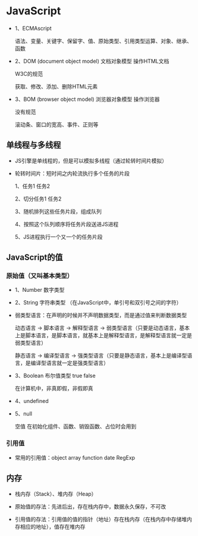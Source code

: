 # JavaScript

- 1、ECMAscript

  语法、变量、关键字、保留字、值、原始类型、引用类型运算、对象、继承、函数

- 2、DOM (document object model) 文档对象模型 操作HTML文档

  W3C的规范

  获取、修改、添加、删除HTML元素

- 3、BOM (browser object model) 浏览器对象模型 操作浏览器

  没有规范

  滚动条、窗口的宽高、事件、正则等

## 单线程与多线程

- JS引擎是单线程的，但是可以模拟多线程（通过轮转时间片模拟）

- 轮转时间片：短时间之内轮流执行多个任务的片段

  1、任务1 任务2

  2、切分任务1 任务2

  3、随机排列这些任务片段，组成队列

  4、按照这个队列顺序将任务片段送进JS进程

  5、JS进程执行一个又一个的任务片段
  
## JavaScript的值

### 原始值（又叫基本类型）

- 1、Number 数字类型

- 2、String 字符串类型 （在JavaScript中，单引号和双引号之间的字符）

- 弱类型语言：在声明的时候并不声明数据类型，而是通过值来判断数据类型

  动态语言 -> 脚本语言 -> 解释型语言 -> 弱类型语言（只要是动态语言，基本上是脚本语言，是脚本语言，就基本上是解释型语言，是解释型语言就一定是弱类型语言）

  静态语言 -> 编译型语言 -> 强类型语言（只要是静态语言，基本上是编译型语言，是编译型语言就一定是强类型语言）

- 3、Boolean 布尔值类型 true false

  在计算机中，非真即假，非假即真

- 4、undefined

- 5、null

  空值 在初始化组件、函数、销毁函数、占位时会用到

### 引用值

- 常用的引用值：object array function date RegExp

## 内存

- 栈内存（Stack）、堆内存（Heap）

- 原始值的存法：先进后出，存在栈内存中，数据永久保存，不可改

- 引用值的存法：引用值的值的指针（地址）存在栈内存（在栈内存中存储堆内存相应的地址），值存在堆内存
